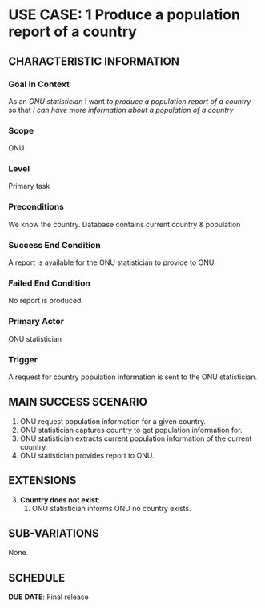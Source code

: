 # USE CASE: 1  Produce a population report of a country

## CHARACTERISTIC INFORMATION

### Goal in Context

As an *ONU statistician* I want *to produce a population report of a country* so that *I can have more information about a population of a country*

### Scope

ONU

### Level

Primary task

### Preconditions

We know the country.  Database contains current country & population

### Success End Condition

A report is available for the ONU statistician to provide to ONU.

### Failed End Condition

No report is produced.

### Primary Actor

ONU statistician

### Trigger

A request for country population information is sent to the ONU statistician.

## MAIN SUCCESS SCENARIO

1. ONU request population information for a given country.
2. ONU statistician captures country to get population information for.
3. ONU statistician extracts current population information of the current country.
4. ONU statistician provides report to ONU.

## EXTENSIONS

3. **Country does not exist**:
    1. ONU statistician informs ONU no country exists.

## SUB-VARIATIONS

None.

## SCHEDULE

**DUE DATE**: Final release 
